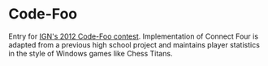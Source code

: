 # Code-Foo
Entry for [IGN's 2012 Code-Foo contest](http://www.ign.com/articles/2012/04/11/how-strong-is-your-code-foo). Implementation of Connect Four is adapted from a previous high school project and maintains player statistics in the style of Windows games like Chess Titans.
